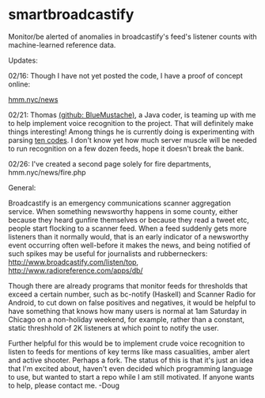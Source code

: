 # smartbroadcastify
Monitor/be alerted of anomalies in broadcastify's feed's listener counts with machine-learned reference data.

Updates: 

02/16: Though I have not yet posted the code, I have a proof of concept online: 

<a href="https://hmm.nyc/news">hmm.nyc/news</a>

02/21: Thomas <a href="https://github.com/BlueMustache">(github: BlueMustache)</a>, a Java coder, is teaming up with me to help implement voice recognition to the project. That will definitely make things interesting! Among things he is currently doing is experimenting with parsing <a href="http://wiki.radioreference.com/index.php/Expanded_APCO_10_Codes">ten codes</a>. I don't know yet how much server muscle will be needed to run recognition on a few dozen feeds, hope it doesn't break the bank.

02/26: I've created a second page solely for fire departments, hmm.nyc/news/fire.php

General:

Broadcastify is an emergency communications scanner aggregation service. When something newsworthy happens in some county, either because they heard gunfire themselves or because they read a tweet etc, people start flocking to a scanner feed. When a feed suddenly gets more listeners than it normally would, that is an early indicator of a newsworthy event occurring often well-before it makes the news, and being notified of such spikes may be useful for journalists and rubberneckers: http://www.broadcastify.com/listen/top, http://www.radioreference.com/apps/db/

Though there are already programs that monitor feeds for thresholds that exceed a certain number, such as bc-notify (Haskell) and Scanner Radio for Android, to cut down on false positives and negatives, it would be helpful to have something that knows how many users is normal at 1am Saturday in Chicago on a non-holiday weekend, for example, rather than a constant, static threshhold of 2K listeners at which point to notify the user.

Further helpful for this would be to implement crude voice recognition to listen to feeds for mentions of key terms like mass casualities, amber alert and active shooter. Perhaps a fork. The status of this is that it's just an idea that I'm excited about, haven't even decided which programming language to use, but wanted to start a repo while I am still motivated. If anyone wants to help, please contact me. 
-Doug
